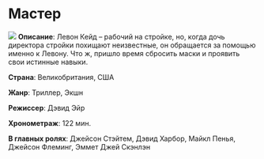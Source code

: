 # Мастер
![](https://maxi-mir-kino.ru/upload/iblock/faa/n069e82xpqpwb4lfitsydu5or4yeaxss/22816_big.jpg)
**Описание**: Левон Кейд – рабочий на стройке, но, когда дочь директора стройки похищают неизвестные, он обращается за помощью именно к Левону. Что ж, пришло время сбросить маски и проявить свои истинные навыки.

**Страна**: Великобритания, США

**Жанр**: Триллер, Экшн

**Режиссер**: Дэвид Эйр

**Хронометраж**: 122 мин.

**В главных ролях**: Джейсон Стэйтем, Дэвид Харбор, Майкл Пенья, Джейсон Флеминг, Эммет Джей Скэнлэн
